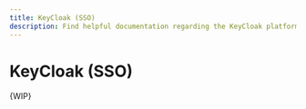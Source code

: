 ```yaml
---
title: KeyCloak (SSO)
description: Find helpful documentation regarding the KeyCloak platform supported by the Platform Services team. 
---
```


# KeyCloak (SSO)

{WIP}